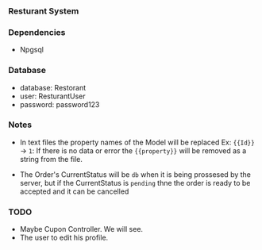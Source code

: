 ﻿### Resturant System

### Dependencies
- Npgsql

### Database
- database: Restorant
- user: ResturantUser
- password: password123

### Notes
- In text files the property names of the Model will be replaced 
Ex: `{{Id}}` -> `1`: If there is no data or error the `{{property}}` 
will be removed as a string from the file.

- The Order's CurrentStatus will be `db` when it is being prossesed by the server,
 but if the CurrentStatus is `pending` thne the order is ready to be accepted and it can be cancelled


### TODO
- Maybe Cupon Controller. We will see.
- The user to edit his profile.
